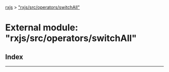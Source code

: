 [rxjs](../README.md) > ["rxjs/src/operators/switchAll"](../modules/_rxjs_src_operators_switchall_.md)

# External module: "rxjs/src/operators/switchAll"

## Index

---

